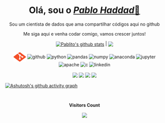 <div>
  
  <h1 align="center">
   Olá, sou o 
    <a href="https://www.linkedin.com/in/pablo-haddad-b038121ba/"><i>Pablo Haddad</i>🫡</a>
  </h1>
  
  <p align="center">
   Sou um cientista de dados que ama compartilhar códigos aqui no github
    
  </p>
  
  <p align="center">
    Me siga aqui e venha codar comigo, vamos crescer juntos!
  </p>
  
</div>

<div align="center">
  <a href="github.com/pablitohaddad">
    <a href="https://github.com/pablitohaddad/github-readme-stats"><img align="center" src="https://github-readme-stats.vercel.app/api?username=pablitohaddad&show_icons=true&include_all_commits=true&theme=highcontrast&hide_border=true" alt="Pablito's github stats" /></a> | <a href="https://github.com/pablitohaddad/github-readme-stats"><img align="center" src="https://github-readme-stats.vercel.app/api/top-langs/?username=pablitohaddad&layout=compact&theme=highcontrast&hide_border=true" /></a>
  </a>
</div>

<div align="center" valign="top"><br>
  <img align="center" alt="git" height="30" width="40" src="https://raw.githubusercontent.com/devicons/devicon/master/icons/git/git-original.svg">
  <img align="center" alt="github" height="35" width="35" src="https://cdn.jsdelivr.net/gh/devicons/devicon/icons/github/github-original.svg">
  <img align="center" alt="python" height="35" width="35" src="https://cdn.jsdelivr.net/gh/devicons/devicon/icons/python/python-plain.svg">
  <img align="center" alt="pandas" height="35" width="35" src="https://cdn.jsdelivr.net/gh/devicons/devicon/icons/pandas/pandas-original.svg">
  <img align="center" alt="numpy" height="35" width="35" src="https://cdn.jsdelivr.net/gh/devicons/devicon/icons/numpy/numpy-original.svg">
  <img align="center" alt="anaconda" height="35" width="35" src="https://cdn.jsdelivr.net/gh/devicons/devicon/icons/anaconda/anaconda-original.svg">
  <img align="center" alt="jupyter" height="35" width="35" src="https://cdn.jsdelivr.net/gh/devicons/devicon/icons/jupyter/jupyter-original-wordmark.svg">
  <img align="center" alt="apache" height="35" width="35" src="https://cdn.jsdelivr.net/gh/devicons/devicon/icons/apache/apache-original.svg">
  <img align="center" alt="c" height="35" width="35" src="https://cdn.jsdelivr.net/gh/devicons/devicon/icons/c/c-original.svg">
  <img align="center" alt="linkedin" height="35" width="35" src="https://cdn.jsdelivr.net/gh/devicons/devicon/icons/linkedin/linkedin-original.svg">
  
  
</div><br>

<div align="center">  
  <a href="https://www.instagram.com/pablitohaddad/" target="_blank"><img src="https://img.shields.io/badge/-Instagram-%23E4405F?style=for-the-badge&logo=instagram&logoColor=white" target="_blank"></a>
  <a href="https://www.linkedin.com/in/pablo-haddad-b038121ba/" target="_blank"><img src="https://img.shields.io/badge/-LinkedIn-%230077B5?style=for-the-badge&logo=linkedin&logoColor=white" target="_blank"></a> 
  <a href="pablitohaddad@gmail.com"><img src="https://img.shields.io/badge/-Gmail-%23333?style=for-the-badge&logo=gmail&logoColor=white" target="_blank"></a>
   <a href="https://twitter.com/DevHaddad" target="_blank"><img src="https://img.shields.io/badge/Twitter-1DA1F2?style=for-the-badge&logo=twitter&logoColor=white"></a> 
  
</div>

[![Ashutosh's github activity graph](https://github-readme-activity-graph.vercel.app/graph?username=pablitohaddad&theme=high-contrast)](https://github.com/ashutosh00710/github-readme-activity-graph)

<div align="center">
<br><p align="centre"><b>Visitors Count</b></p>  
<p align="center"><img align="center" src="https://profile-counter.glitch.me/{pablitohaddad}/count.svg" /></p> 
<br></div>

